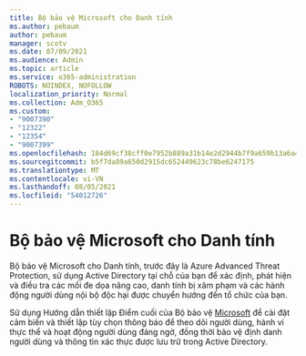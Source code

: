 ```yaml
---
title: Bộ bảo vệ Microsoft cho Danh tính
ms.author: pebaum
author: pebaum
manager: scotv
ms.date: 07/09/2021
ms.audience: Admin
ms.topic: article
ms.service: o365-administration
ROBOTS: NOINDEX, NOFOLLOW
localization_priority: Normal
ms.collection: Adm_O365
ms.custom:
- "9007390"
- "12322"
- "12354"
- "9007399"
ms.openlocfilehash: 184d69cf38cff0e7952b889a31b14e2d2944b7f9a659b13a6a417c0184557a36
ms.sourcegitcommit: b5f7da89a650d2915dc652449623c78be6247175
ms.translationtype: MT
ms.contentlocale: vi-VN
ms.lasthandoff: 08/05/2021
ms.locfileid: "54012726"
---
```

# <a name="microsoft-defender-for-identity"></a>Bộ bảo vệ Microsoft cho Danh tính

Bộ bảo vệ Microsoft cho Danh tính, trước đây là Azure Advanced Threat Protection, sử dụng Active Directory tại chỗ của bạn để xác định, phát hiện và điều tra các mối đe dọa nâng cao, danh tính bị xâm phạm và các hành động người dùng nội bộ độc hại được chuyển hướng đến tổ chức của bạn. 

Sử dụng Hướng dẫn thiết lập Điểm cuối của Bộ bảo vệ [Microsoft](https://admin.microsoft.com/adminportal/home#/modernonboarding/defenderatpsetup) để cài đặt cảm biến và thiết lập tùy chọn thông báo để theo dõi người dùng, hành vi thực thể và hoạt động người dùng đáng ngờ, đồng thời bảo vệ định danh người dùng và thông tin xác thực được lưu trữ trong Active Directory.
